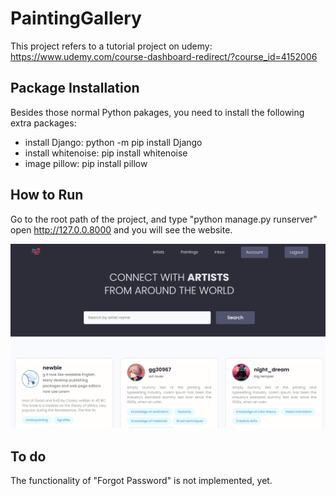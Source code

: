 # PaintingGallery
This project refers to a tutorial project on udemy: https://www.udemy.com/course-dashboard-redirect/?course_id=4152006

## Package Installation
Besides those normal Python pakages, you need to install the following extra packages:
- install Django: python -m pip install Django
- install whitenoise: pip install whitenoise
- image pillow: pip install pillow

## How to Run
Go to the root path of the project, and type "python manage.py runserver"
open http://127.0.0.8000 and you will see the website.

![Painting Gallery](static/demo_page.png)

## To do
The functionality of "Forgot Password" is not implemented, yet.
